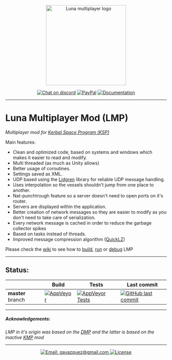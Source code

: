 <p align="center">
    <img src="https://github.com/gavazquez/LunaMultiPlayer/blob/master/External/logo.png" alt="Luna multiplayer logo" height="250" width="250"/>
</p>

<p align="center">
  <a href="https://discord.gg/5szq2r"><img src="https://img.shields.io/discord/378456662392045571.svg" alt="Chat on discord"/></a>
  <a href="https://paypal.me/gavazquez"><img src="https://img.shields.io/badge/paypal-donate-yellow.svg" alt="PayPal"/></a>
  <a href="../../wiki"><img src="https://img.shields.io/badge/documentation-Wiki-4BC51D.svg?style=flat" alt="Documentation" /></a>
</p>

---

# Luna Multiplayer Mod (LMP)

*Multiplayer mod for [Kerbal Space Program (KSP)](https://kerbalspaceprogram.com)*

Main features:

- Clean and optimized code, based on systems and windows which makes it easier to read and modify.
- Multi threaded (as much as Unity allows)
- Better usage of coroutines.
- Settings saved as XML.
- UDP based using the [Lidgren](https://github.com/lidgren/lidgren-network-gen3) library for reliable UDP message handling.
- Uses interpolation so the vessels shouldn't jump from one place to another.
- Nat-punchtrough feature so a server doesn't need to open ports on it's router.
- Servers are displayed within the application.
- Better creation of network messages so they are easier to modify as you don't need to take care of serialization.
- Every network message is cached in order to reduce the garbage collector spikes
- Based on tasks instead of threads.
- Improved message compression algorithm ([QuickLZ](http://www.quicklz.com))

Please check the [wiki](https://github.com/gavazquez/LunaMultiPlayer/wiki) to see how to [build](https://github.com/gavazquez/LunaMultiPlayer/wiki/How-to-compile-LMP), [run](https://github.com/gavazquez/LunaMultiPlayer/wiki/How-to-run-LMP) or [debug](https://github.com/gavazquez/LunaMultiPlayer/wiki/Debugging-in-Visual-studio) LMP

---

## Status:

|            |   Build  |   Tests  |  Last commit  |
| ---------- | -------- | -------- | ------------- |
| **master** branch |[![AppVeyor](https://img.shields.io/appveyor/ci/gavazquez/lunamultiplayer/master.svg)](https://ci.appveyor.com/project/gavazquez/lunamultiplayer/branch/master) | [![AppVeyor Tests](https://img.shields.io/appveyor/tests/gavazquez/lunamultiplayer.svg)](https://ci.appveyor.com/project/gavazquez/lunamultiplayer/build/tests) | [![GitHub last commit](https://img.shields.io/github/last-commit/gavazquez/lunamultiplayer/master.svg)]()
---

##### Acknowledgements:

*LMP in it's origin was based on the [DMP](https://github.com/godarklight/DarkMultiPlayer) and the latter is based on the inactive [KMP](https://github.com/TehGimp/KerbalMultiPlayer) mod*

---
<p align="center">
  <a href="mailto:gavazquez@gmail.com">
    <img src="https://img.shields.io/badge/email-gavazquez@gmail.com-blue.svg?style=flat" alt="Email: gavazquez@gmail.com" />
  </a>
  <a href="https://raw.githubusercontent.com/gavazquez/LunaMultiPlayer/master/LICENSE">
    <img src="https://img.shields.io/github/license/gavazquez/LunaMultiPlayer.svg" alt="License" />
  </a>
</p> 
